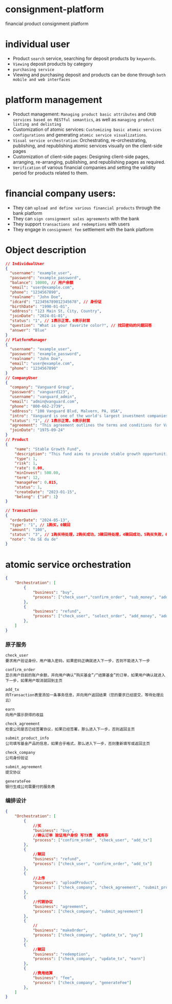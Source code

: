 # consignment-platform
financial product consignment platform

# individual user
- Product `search` service, searching for deposit products by `keywords`.
- `Viewing` deposit products by category
- `purchasing service`
- Viewing and purchasing deposit and products can be done through `both mobile and web interfaces`

# platform management
- Product management: `Managing product basic attributes` and `CRUD services based on RESTful semantics`, as well as `managing product listing and delisting`
- Customization of atomic services: `Customizing basic atomic services configurations` and generating `atomic service visualizations`.
- `Visual service orchestration`: Orchestrating, re-orchestrating, publishing, and republishing atomic services visually on the client-side pages
- Customization of client-side pages: Designing client-side pages, arranging, re-arranging, publishing, and republishing pages as required.
- `Verification` of various financial companies and setting the validity period for products related to them.


# financial company users:
- They can `upload and define various financial products` through the bank platform
- They can `sign consignment sales agreements` with the bank
- They support `transactions and redemptions` with users
- They engage in `consignment fee` settlement with the bank platform

# Object description
```json
// IndividualUser
{
  "username": "example_user",
  "password": "example_password",
  "balance": 10000, // 用户余额
  "email": "user@example.com",
  "phone": "1234567890",
  "realname": "John Doe",
  "idcard": "123456789012345678", // 身份证
  "birthDate": "1990-01-01",
  "address": "123 Main St, City, Country",
  "joinDate": "2024-01-01",
  "status": "1", // 1表示正常，0表示封禁
  "question": "What is your favorite color?", // 找回密码的问题回答
  "answer": "Blue"
}
// PlatformManager
{
  "username": "example_user",
  "password": "example_password",
  "realname": "John Doe",
  "email": "user@example.com",
  "phone": "1234567890"
}
// CompanyUser
{
  "company": "Vanguard Group",
  "password": "vanguard123",
  "username": "vanguard_admin",
  "email": "admin@vanguard.com",
  "phone": "800-662-2739",
  "address": "100 Vanguard Blvd, Malvern, PA, USA",
  "intro": "Vanguard is one of the world's largest investment companies, offering a large selection of low-cost mutual funds, ETFs, advice, and related services.",
  "status": "1", // 1表示正常，0表示封禁
  "agreement": "This agreement outlines the terms and conditions for Vanguard's products to be sold on the platform.",
  "joinDate": "1975-09-24"
}
// Product
{
    "name": "Stable Growth Fund",
    "description": "This fund aims to provide stable growth opportunities through a diversified investment portfolio for long-term returns.",
    "type": 1,
    "risk": 1,
    "rate": 0.08,
    "minInvest": 500.00,
    "term": 12,
    "manageFee": 0.015,
    "status": 1,
    "createDate": "2023-01-15",
    "belong": {"id": 1}
}

// Transaction
{
  "orderDate": "2024-05-13",
  "type": "1", // 1购买，0赎回
  "amount": "100",
  "status": "3", // 1购买待处理，2购买成功，3赎回待处理，4赎回成功，5购买失败，6赎回失败
  "note": "du SE du de"
}
```
# atomic service orchestration
```json
{
    "Orchestration": [
        {
            "business": "buy",
            "process": ["check_user","confirm_order", "sub_money", "add_tx"]
        },
        {
            "business": "refund",
            "process": ["check_user", "select_order", "add_money", "add_tx"]
        },
    ]
}
```

### 原子服务
```
check_user
要求用户验证身份，用户输入密码，如果密码正确就进入下一步，否则不能进入下一步

confirm_order
显示用户目前的账户余额，并向用户确认“购买基金”/“结算基金”的订单，如果用户确认就进入下一步，如果用户取消就回到主页

add_tx
向Transaction表里添加一条事务信息，并向用户返回结果（您的要求已经提交，等待处理云云）

earn
向用户展示获得的收益

check_agreement
检查公司是否已经签署协议，如果已经签署，那么进入下一步，否则返回主页

submit_product_info
公司填写基金产品的信息，如果合乎格式，那么进入下一步，否则重新填写或返回主页

check_company
公司身份验证

submit_agreement
提交协议

generateFee
银行生成公司需要付的服务费
```
### 编排设计
```json
{
    "Orchestration": [
        {
            //买
            "business": "buy",  
            //确认订单 验证用户身份 写TX表  减库存
            "process": ["confirm_order", "check_user", "add_tx"]
        },
        {
            //赎回
            "business": "refund",
            "process": ["check_user", "confirm_order", "add_tx"]
        },
        {   
            //上传
            "business": "uploadProduct",
            "process": ["check_company", "check_agreement", "submit_product_info"]
        },
        {   
            //代销协议
            "business": "agreement",
            "process": ["check_company", "submit_agreement"]
        },
        {   
            //
            "business": "makeOrder",
            "process": ["check_company", "update_tx", "pay"]
        },
        {   
            //赎回
            "business": "redemption",
            "process": ["check_company", "update_tx", "earn"]
        },
        {   
            //费用结算
            "business": "fee",
            "process": ["check_company", "generateFee"]
        },
    ]
}

```